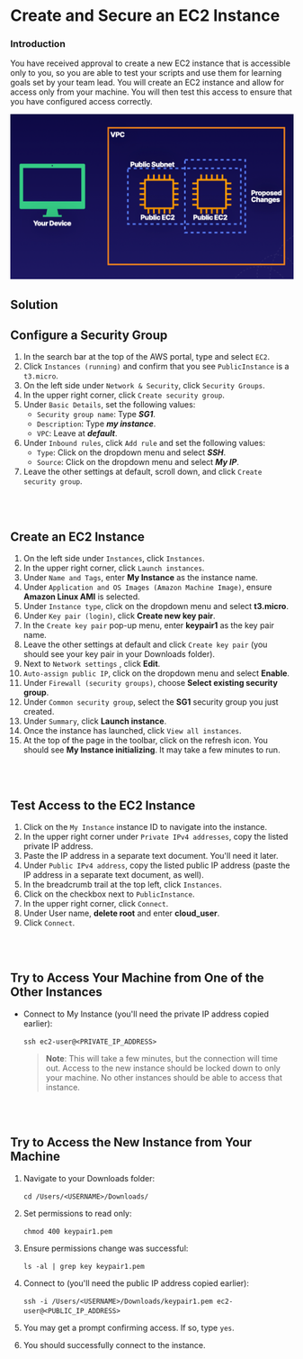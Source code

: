 # Create and Secure an EC2 Instance

### Introduction
You have received approval to create a new EC2 instance that is accessible only to you, so you are able to test your scripts and use them for learning goals set by your team lead. You will create an EC2 instance and allow for access only from your machine. You will then test this access to ensure that you have configured access correctly.

![](../img/2.1.LabDiagram.png)

## Solution

## Configure a Security Group

1. In the search bar at the top of the AWS portal, type and select `EC2`.
2. Click `Instances (running)` and confirm that you see `PublicInstance` is a `t3.micro`.
3. On the left side under `Network & Security`, click `Security Groups`.
4. In the upper right corner, click `Create security group`.
5. Under `Basic Details`, set the following values:
    - `Security group name`: Type ***SG1***.
    - `Description`: Type ***my instance***.
    - `VPC`: Leave at ***default***.
6. Under `Inbound rules`, click `Add rule` and set the following values:
    - `Type`: Click on the dropdown menu and select ***SSH***.
    - `Source`: Click on the dropdown menu and select ***My IP***.
7. Leave the other settings at default, scroll down, and click `Create security group`.

<br><br>

## Create an EC2 Instance

1. On the left side under `Instances`, click `Instances`.
2. In the upper right corner, click `Launch instances`.
3. Under `Name and Tags`, enter **My Instance** as the instance name.
4. Under `Application and OS Images (Amazon Machine Image)`, ensure **Amazon Linux AMI** is selected.
5. Under `Instance type`, click on the dropdown menu and select **t3.micro**.
6. Under `Key pair (login)`, click **Create new key pair**.
7. In the `Create key pair` pop-up menu, enter **keypair1** as the key pair name.
8. Leave the other settings at default and click `Create key pair` (you should see your key pair in your Downloads folder).
9. Next to `Network settings` , click **Edit**.
10. `Auto-assign public IP`, click on the dropdown menu and select **Enable**.
11. Under `Firewall (security groups)`, choose **Select existing security group**.
12. Under `Common security group`, select the **SG1** security group you just created.
13. Under `Summary`, click **Launch instance**.
14. Once the instance has launched, click `View all instances`.
15. At the top of the page in the toolbar, click on the refresh icon. You should see **My Instance initializing**. It may take a few minutes to run.

<br><br>

## Test Access to the EC2 Instance

1. Click on the `My Instance` instance ID to navigate into the instance.
2. In the upper right corner under `Private IPv4 addresses`, copy the listed private IP address.
3. Paste the IP address in a separate text document. You'll need it later.
4. Under `Public IPv4 address`, copy the listed public IP address (paste the IP address in a separate text document, as well).
5. In the breadcrumb trail at the top left, click `Instances`.
6. Click on the checkbox next to `PublicInstance`.
7. In the upper right corner, click `Connect`.
8. Under User name, **delete root** and enter **cloud_user**.
9. Click `Connect`.

<br><br>

## Try to Access Your Machine from One of the Other Instances

- Connect to My Instance (you'll need the private IP address copied earlier):

    `ssh ec2-user@<PRIVATE_IP_ADDRESS>`

    > **Note**:
    > This will take a few minutes, but the connection will time out. Access to the new instance should be locked down to only your machine. No other instances should be able to access that instance.

<br><br>

## Try to Access the New Instance from Your Machine

1. Navigate to your Downloads folder:

    `cd /Users/<USERNAME>/Downloads/`

2. Set permissions to read only:

    `chmod 400 keypair1.pem`

3. Ensure permissions change was successful:

    `ls -al | grep key keypair1.pem`

4. Connect to (you'll need the public IP address copied earlier):

    `ssh -i /Users/<USERNAME>/Downloads/keypair1.pem ec2-user@<PUBLIC_IP_ADDRESS>`

5. You may get a prompt confirming access. If so, type `yes`.

6. You should successfully connect to the instance.

